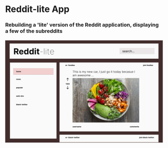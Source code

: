 # Reddit-lite App

### Rebuilding a 'lite' version of the Reddit application, displaying a few of the subreddits 

#### ![Prototype](./src/assets/images/prototype.JPG)